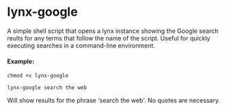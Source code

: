 # lynx-google
A simple shell script that opens a lynx instance showing the Google search reults for any terms that follow the name of the script. Useful for quickly executing searches in a command-line environment.

#### Example:

`chmod +x lynx-google`

`lynx-google search the web`

Will show results for the phrase 'search the web'. No quotes are necessary.
